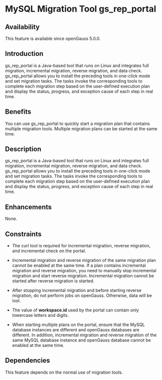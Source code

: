 # MySQL Migration Tool gs\_rep\_portal<a name="EN-US_TOPIC_0000001264707837"></a>

## Availability<a name="section56086982"></a>

This feature is available since openGauss 5.0.0.

## Introduction<a name="section35020791"></a>

gs\_rep\_portal is a Java-based tool that runs on Linux and integrates full migration, incremental migration, reverse migration, and data check. gs\_rep\_portal allows you to install the preceding tools in one-click mode and set migration tasks. The tasks invoke the corresponding tools to complete each migration step based on the user-defined execution plan and display the status, progress, and exception cause of each step in real time.

## Benefits<a name="section46751668"></a>

You can use gs\_rep\_portal to quickly start a migration plan that contains multiple migration tools. Multiple migration plans can be started at the same time.

## Description<a name="section18111828"></a>

gs\_rep\_portal is a Java-based tool that runs on Linux and integrates full migration, incremental migration, reverse migration, and data check. gs\_rep\_portal allows you to install the preceding tools in one-click mode and set migration tasks. The tasks invoke the corresponding tools to complete each migration step based on the user-defined execution plan and display the status, progress, and exception cause of each step in real time.

## Enhancements<a name="section28788730"></a>

None.

## Constraints<a name="section06531946143616"></a>

- The curl tool is required for incremental migration, reverse migration, and incremental check on the portal.

- Incremental migration and reverse migration of the same migration plan cannot be enabled at the same time. If a plan contains incremental migration and reverse migration, you need to manually stop incremental migration and start reverse migration. Incremental migration cannot be started after reverse migration is started.

- After stopping incremental migration and before starting reverse migration, do not perform jobs on openGauss. Otherwise, data will be lost.

- The value of **workspace.id** used by the portal can contain only lowercase letters and digits.

- When starting multiple plans on the portal, ensure that the MySQL database instances are different and openGauss databases are different. In addition, incremental migration and reverse migration of the same MySQL database instance and openGauss database cannot be enabled at the same time.

## Dependencies<a name="section57771982"></a>

This feature depends on the normal use of migration tools.

